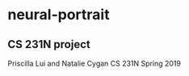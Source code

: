  # neural-portrait
CS 231N project
---------------
Priscilla Lui and Natalie Cygan
CS 231N Spring 2019


